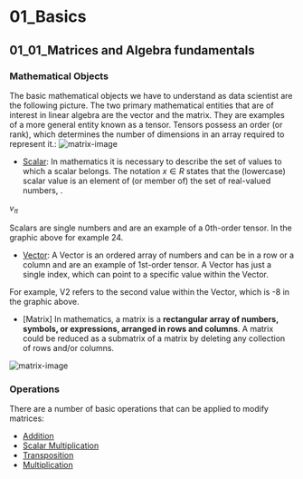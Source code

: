 # 01_Basics
## 01_01_Matrices and Algebra fundamentals

### Mathematical Objects
The basic mathematical objects we have to understand as data scientist are the following picture. The two primary mathematical entities that are of interest in linear algebra are the vector and the matrix. They are examples of a more general entity known as a tensor. Tensors possess an order (or rank), which determines the number of dimensions in an array required to represent it.:
![matrix-image](https://miro.medium.com/max/700/0*sjDnWS2QtJUa0Gy8.png)

* [Scalar](https://en.wikipedia.org/wiki/Scalar_(mathematics)):
In mathematics it is necessary to describe the set of values to which a scalar belongs.  The notation  $x \in R$ states that the (lowercase) scalar value  is an element of (or member of) the set of real-valued numbers, .

$v_\pi$

Scalars are single numbers and are an example of a 0th-order tensor. In the graphic above for example 24.

* [Vector](https://en.wikipedia.org/wiki/Vector_(mathematics_and_physics)):
A Vector is an ordered array of numbers and can be in a row or a column and are an example of 1st-order tensor. A Vector has just a single index, which can point to a specific value within the Vector.

For example, V2 refers to the second value within the Vector, which is -8 in the graphic above.

* [Matrix]
In mathematics, a matrix is a __rectangular array of numbers, symbols, or expressions, arranged in rows and columns__. A matrix could be reduced as a submatrix of a matrix by deleting any collection of rows and/or columns.

![matrix-image](https://upload.wikimedia.org/wikipedia/commons/b/bb/Matrix.svg)

### Operations

There are a number of basic operations that can be applied to modify matrices:

* [Addition](https://en.wikipedia.org/wiki/Matrix_addition)
* [Scalar Multiplication](https://en.wikipedia.org/wiki/Scalar_multiplication)
* [Transposition](https://en.wikipedia.org/wiki/Transpose)
* [Multiplication](https://en.wikipedia.org/wiki/Matrix_multiplication)
